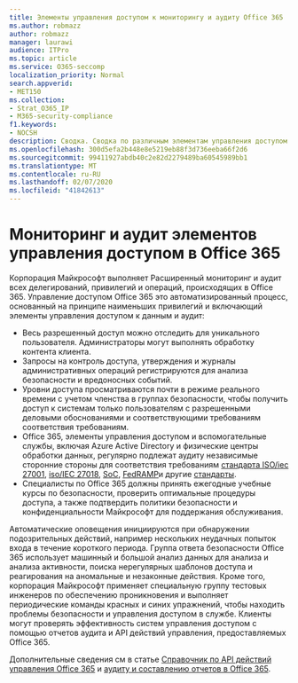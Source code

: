 ```yaml
---
title: Элементы управления доступом к мониторингу и аудиту Office 365
ms.author: robmazz
author: robmazz
manager: laurawi
audience: ITPro
ms.topic: article
ms.service: O365-seccomp
localization_priority: Normal
search.appverid:
- MET150
ms.collection:
- Strat_O365_IP
- M365-security-compliance
f1.keywords:
- NOCSH
description: Сводка. Сводка по различным элементам управления доступом к мониторингу и аудиту, доступным в Office 365.
ms.openlocfilehash: 300d5efa2b448e8e5219eb88f3d736eeba66f2d6
ms.sourcegitcommit: 99411927abdb40c2e82d2279489ba60545989bb1
ms.translationtype: MT
ms.contentlocale: ru-RU
ms.lasthandoff: 02/07/2020
ms.locfileid: "41842613"
---
```

# <a name="monitoring-and-auditing-access-controls-in-office-365"></a>Мониторинг и аудит элементов управления доступом в Office 365

Корпорация Майкрософт выполняет Расширенный мониторинг и аудит всех делегирований, привилегий и операций, происходящих в Office 365. Управление доступом Office 365 это автоматизированный процесс, основанный на принципе наименьших привилегий и включающий элементы управления доступом к данным и аудит:

- Весь разрешенный доступ можно отследить для уникального пользователя. Администраторы могут выполнять обработку контента клиента.
- Запросы на контроль доступа, утверждения и журналы административных операций регистрируются для анализа безопасности и вредоносных событий.
- Уровни доступа просматриваются почти в режиме реального времени с учетом членства в группах безопасности, чтобы получить доступ к системам только пользователям с разрешенными деловыми обоснованиями и соответствующими требованиям соответствия требованиям.
- Office 365, элементы управления доступом и вспомогательные службы, включая Azure Active Directory и физические центры обработки данных, регулярно подлежат аудиту независимые сторонние стороны для соответствия требованиям [стандарта ISO/iec 27001](https://www.microsoft.com/TrustCenter/Compliance/iso-iec-27001), [iso/IEC 27018](https://www.microsoft.com/TrustCenter/Compliance/iso-iec-27018), [SoC](https://www.microsoft.com/TrustCenter/Compliance/SOC), [FedRAMP](https://www.microsoft.com/TrustCenter/Compliance/FedRAMP)и другие [стандарты](https://www.microsoft.com/TrustCenter/Compliance?service=Office#Icons).
- Специалисты по Office 365 должны принять ежегодные учебные курсы по безопасности, проверить оптимальные процедуры доступа, а также подтвердить политики безопасности и конфиденциальности Майкрософт для поддержания обслуживания.

Автоматические оповещения инициируются при обнаружении подозрительных действий, например нескольких неудачных попыток входа в течение короткого периода. Группа ответа безопасности Office 365 использует машинный и большой анализ данных для анализа и анализа активности, поиска нерегулярных шаблонов доступа и реагирования на аномальные и незаконные действия. Кроме того, корпорация Майкрософт применяет специальную группу тестовых инженеров по обеспечению проникновения и выполняет периодические команды красных и синих упражнений, чтобы находить проблемы безопасности и управления доступом в службе. Клиенты могут проверять эффективность систем управления доступом с помощью отчетов аудита и API действий управления, предоставляемых Office 365.

Дополнительные сведения см в статье [Справочник по API действий управления Office 365](https://msdn.microsoft.com/library/office/mt227394.aspx) и [аудиту и составлению отчетов в Office 365](office-365-auditing-and-reporting-overview.md).

